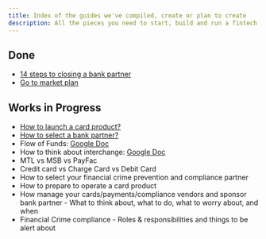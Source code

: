 ```yaml
---
title: Index of the guides we've compiled, create or plan to create
description: All the pieces you need to start, build and run a fintech company.
---
```


## Done
* [14 steps to closing a bank partner](n-steps-to-closing-a-bank-partner)
* [Go to market plan](go-to-market-plan)

## Works in Progress
* [How to launch a card product?](how-to-launch-a-card-product)
* [How to select a bank partner?](how-to-select-a-bank-partner)
* Flow of Funds: [Google Doc](https://docs.google.com/document/d/1WRm6XbPv-IkXErLxiszj6zrBhoNRdPHvpFfjkGZ4U1w/edit)
* How to think about interchange: [Google Doc](https://docs.google.com/document/d/1E_olRp2TjygWyDaoypwHP1Wh6pWFrkTE7buSYU63Uw0/edit)
* MTL vs MSB vs PayFac
* Credit card vs Charge Card vs Debit Card
* How to select your financial crime prevention and compliance partner
* How to prepare to operate a card product
* How manage your cards/payments/compliance vendors and sponsor bank partner - What to think about, what to do, what to worry about, and when
* Financial Crime compliance - Roles & responsibilities and things to be alert about
